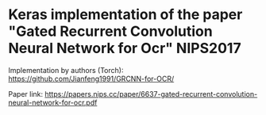 # Keras implementation of the paper "Gated Recurrent Convolution Neural Network for Ocr"    NIPS2017

Implementation by authors (Torch): https://github.com/Jianfeng1991/GRCNN-for-OCR/

Paper link: https://papers.nips.cc/paper/6637-gated-recurrent-convolution-neural-network-for-ocr.pdf
